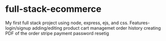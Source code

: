 # full-stack-ecommerce

My first full stack project using node, express, ejs, and css.
Features-
  login/signup
  adding/editing product
  cart managemet
  order history
  creating PDF of the order
  stripe payment
  password resetig